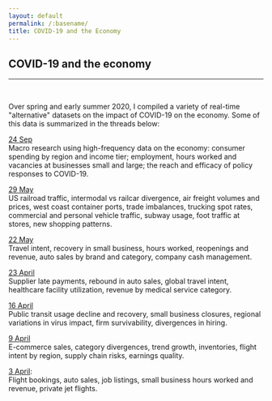 ```yaml
---
layout: default
permalink: /:basename/
title: COVID-19 and the Economy
---
```


## COVID-19 and the economy

----

<br/>

Over spring and early summer 2020, I compiled a variety of real-time "alternative" datasets on the impact of COVID-19 on the economy.  Some of this data is summarized in the threads below:

[24 Sep](/covid-19-and-high-frequency-macro)  
Macro research using high-frequency data on the economy: consumer spending by region and income tier; employment, hours worked and vacancies at businesses small and large; the reach and efficacy of policy responses to COVID-19.

[29 May](https://twitter.com/athomasq/status/1266435260444749824)   
US railroad traffic, intermodal vs railcar divergence, air freight volumes and prices, west coast container ports, trade imbalances, trucking spot rates, commercial and personal vehicle traffic, subway usage, foot traffic at stores, new shopping patterns. 

[22 May](https://twitter.com/athomasq/status/1263901188522676224)   
Travel intent, recovery in small business, hours worked, reopenings and revenue, auto sales by brand and category, company cash management.

[23 April](https://twitter.com/athomasq/status/1253398476295110658)   
Supplier late payments, rebound in auto sales, global travel intent, healthcare facility utilization, revenue by medical service category.

[16 April](https://twitter.com/athomasq/status/1250886956155842560)  
Public transit usage decline and recovery, small business closures, regional variations in virus impact, firm survivability, divergences in hiring.

[9 April](https://twitter.com/athomasq/status/1248287916020961285)  
E-commerce sales, category divergences, trend growth, inventories, flight intent by region, supply chain risks, earnings quality.

[3 April](https://twitter.com/athomasq/status/1246164048896499723):   
Flight bookings, auto sales, job listings, small business hours worked and revenue, private jet flights.  

<br/>
<br/>
<br/> 